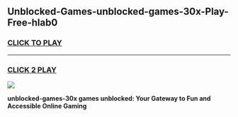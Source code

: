 
## Unblocked-Games-unblocked-games-30x-Play-Free-hlab0
<h3>
<a href="https://premium76.site?title=unblocked-games-30x&ref=17A">CLICK TO PLAY</a></h3>
<hr>

<h3>
<a href="https://premium76.site?title=unblocked-games-30x&ref=17A">CLICK 2 PLAY</a>
  
</h3>

<a href="https://premium76.site?title=unblocked-games-30x&ref=17A"><img src="https://clearcache.store/games.png"></a>


**unblocked-games-30x games unblocked: Your Gateway to Fun and Accessible Online Gaming**

